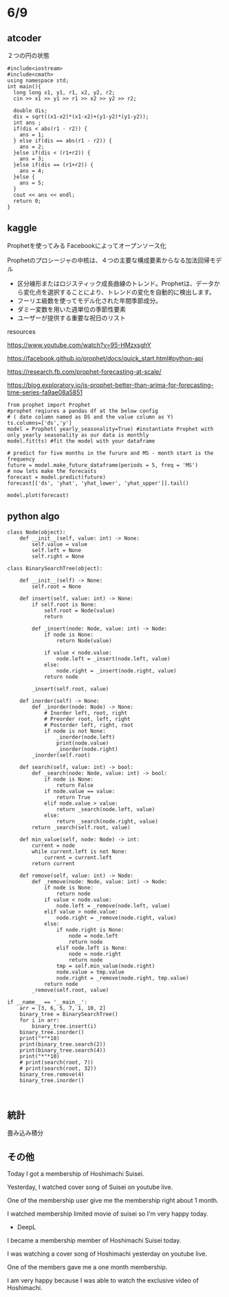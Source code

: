 # 6/9

## atcoder

２つの円の状態
```
#include<iostream>
#include<cmath>
using namespace std;
int main(){
  long long x1, y1, r1, x2, y2, r2;
  cin >> x1 >> y1 >> r1 >> x2 >> y2 >> r2;
  
  double dis;
  dis = sqrt((x1-x2)*(x1-x2)+(y1-y2)*(y1-y2));
  int ans ;
  if(dis < abs(r1 - r2)) {
    ans = 1;
  } else if(dis == abs(r1 - r2)) {
    ans = 2;
  }else if(dis < (r1+r2)) {
    ans = 3;
  }else if(dis == (r1+r2)) {
    ans = 4;
  }else {
    ans = 5;
  }
  cout << ans << endl;
  return 0;
}
```

## kaggle

Prophetを使ってみる
Facebookによってオープンソース化

Prophetのプロシージャの中核は、４つの主要な構成要素からなる加法回帰モデル

- 区分線形またはロジスティック成長曲線のトレンド。Prophetは、データから変化点を選択することにより、トレンドの変化を自動的に検出します。
- フーリエ級数を使ってモデル化された年間季節成分。
- ダミー変数を用いた週単位の季節性要素
- ユーザーが提供する重要な祝日のリスト

resources

https://www.youtube.com/watch?v=95-HMzxsghY

https://facebook.github.io/prophet/docs/quick_start.html#python-api

https://research.fb.com/prophet-forecasting-at-scale/

https://blog.exploratory.io/is-prophet-better-than-arima-for-forecasting-time-series-fa9ae08a5851

```
from prophet import Prophet
#prophet reqiures a pandas df at the below config 
# ( date column named as DS and the value column as Y)
ts.columns=['ds','y']
model = Prophet( yearly_seasonality=True) #instantiate Prophet with only yearly seasonality as our data is monthly 
model.fit(ts) #fit the model with your dataframe
```
```
# predict for five months in the furure and MS - month start is the frequency
future = model.make_future_dataframe(periods = 5, freq = 'MS')  
# now lets make the forecasts
forecast = model.predict(future)
forecast[['ds', 'yhat', 'yhat_lower', 'yhat_upper']].tail()
```
```
model.plot(forecast)
```

## python algo

```
class Node(object):
    def __init__(self, value: int) -> None:
        self.value = value
        self.left = None
        self.right = None

class BinarySearchTree(object):
    
    def __init__(self) -> None:
        self.root = None

    def insert(self, value: int) -> None:
        if self.root is None:
            self.root = Node(value)
            return
    
        def _insert(node: Node, value: int) -> Node:
            if node is None:
                return Node(value)
        
            if value < node.value:
                node.left = _insert(node.left, value)
            else:
                node.right = _insert(node.right, value)
            return node
    
        _insert(self.root, value)

    def inorder(self) -> None:
        def _inorder(node: Node) -> None:
            # Inorder left, root, right
            # Preorder root, left, right
            # Postorder left, right, root
            if node is not None:
                _inorder(node.left)
                print(node.value)
                _inorder(node.right)
        _inorder(self.root)

    def search(self, value: int) -> bool:
        def _search(node: Node, value: int) -> bool:
            if node is None:
                return False
            if node.value == value:
                return True
            elif node.value > value:
                return _search(node.left, value)
            else:
                return _search(node.right, value)
        return _search(self.root, value)

    def min_value(self, node: Node) -> int:
        current = node
        while current.left is not None:
            current = current.left
        return current

    def remove(self, value: int) -> Node:
        def _remove(node: Node, value: int) -> Node:
            if node is None:
                return node
            if value < node.value:
                node.left = _remove(node.left, value)
            elif value > node.value:
                node.right = _remove(node.right, value)
            else:
                if node.right is None:
                    node = node.left
                    return node
                elif node.left is None:
                    node = node.right
                    return node
                tmp = self.min_value(node.right)
                node.value = tmp.value
                node.right = _remove(node.right, tmp.value)
            return node
        _remove(self.root, value)

if __name__ == '__main__':
    arr = [3, 6, 5, 7, 1, 10, 2]
    binary_tree = BinarySearchTree()
    for i in arr:
        binary_tree.insert(i)
    binary_tree.inorder()
    print("*"*10)
    print(binary_tree.search(2))
    print(binary_tree.search(4))
    print("*"*10)
    # print(search(root, 7))
    # print(search(root, 32))
    binary_tree.remove(4)
    binary_tree.inorder()
    


```

## 統計

畳み込み積分


## その他

Today I got a membership of Hoshimachi Suisei.

Yesterday, I watched cover song of Suisei on youtube live.

One of the membership user give me the membership right about 1 month.

I watched membership limited movie of suisei so I'm very happy today.

- DeepL

I became a membership member of Hoshimachi Suisei today.

I was watching a cover song of Hoshimachi yesterday on youtube live.

One of the members gave me a one month membership.

I am very happy because I was able to watch the exclusive video of Hoshimachi.
